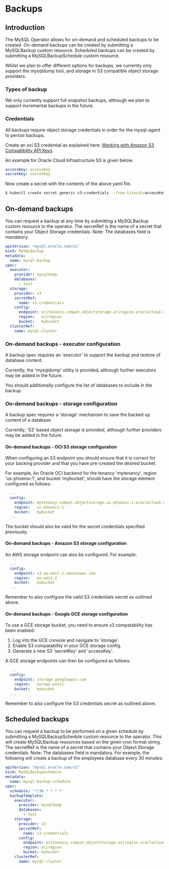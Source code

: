 # Backups

## Introduction

The MySQL Operator allows for on-demand and scheduled backups to be created.
On-demand backups can be created by submitting a MySQLBackup custom resource. Scheduled backups can be created by submitting a MySQLBackupSchedule custom resource.

Whilst we plan to offer different options for backups, we currently only support
the mysqldump tool, and storage in S3 compatible object storage providers.

### Types of backup

We only currently support full snapshot backups, although we plan to support
incremental backups in the future.

### Credentials

All backups require object storage credentials in order for the mysql-agent to
persist backups.

Create an oci S3 credential as explained here: [Working with Amazon S3 Compatibility API Keys](https://docs.us-phoenix-1.oraclecloud.com/Content/Identity/Tasks/managingcredentials.htm#To4).

An example for Oracle Cloud Infrastructure S3 is given below.

```yaml
accessKey: accessKey
secretKey: secretKey
```

Now create a secret with the contents of the above yaml file.

```bash
$ kubectl create secret generic s3-credentials --from-literal=accessKey=${S3_ACCESS_KEY} --from-literal=secretKey=${S3_SECRET_KEY}
```

## On-demand backups

You can request a backup at any time by submitting a MySQLBackup custom resource to the
operator. The secretRef is the name of a secret that contains your Object
Storage credentials. Note: The databases field is mandatory.

```yaml
apiVersion: "mysql.oracle.com/v1"
kind: MySQLBackup
metadata:
  name: mysql-backup
spec:
  executor:
    provider: mysqldump
    databases:
      - test
  storage:
    provider: s3
    secretRef:
      name: s3-credentials
    config:
      endpoint: ocitenancy.compat.objectstorage.ociregion.oraclecloud.com
      region:   ociregion
      bucket:   mybucket
  clusterRef:
    name: mysql-cluster
```

### On-demand backups - executor configuration

A backup spec requires an 'executor' to support the backup and restore of 
database content.

Currently, the 'mysqldump' utility is provided, although further executors may 
be added in the future.

You should additionally configure the list of databases to include in the 
backup.

### On-demand backups - storage configuration

A backup spec requires a 'storage' mechanism to save the backed up 
content of a database.

Currently, 'S3' based object storage is provided, although further providers 
may be added in the future.

#### On-demand backups - OCI S3 storage configuration

When configuring an S3 endpoint you should ensure that it is correct for your 
backing provider and that you have pre-created the desired bucket. 

For example, An Oracle OCI backend for the tenancy 'mytenancy', region 
'us-phoenix-1', and bucket 'mybucket', should have the storage element 
configured as follows:

```yaml
  ...
  config:
    endpoint: mytenancy.compat.objectstorage.us-phoenix-1.oraclecloud.com
    region:   us-phoenix-1
    bucket:   mybucket
  ...
```

The bucket should also be valid for the secret credentials specified previously. 

#### On-demand backups - Amazon S3 storage configuration

An AWS storage endpoint can also be configured. For example:

```yaml
  ...
  config:
    endpoint: s3.eu-west-2.amazonaws.com
    region:   eu-west-2
    bucket:   mybucket
  ...
```

Remember to also configure the valid S3 credentials secret as outlined above.

#### On-demand backups - Google GCE storage configuration

To use a GCE storage bucket, you need to ensure s3 compatability has been enabled:

1. Log into the GCE console and navigate to 'storage'.
2. Enable S3 compatability in your GCE storage config.
3. Generate a new S3 'secretKey' and 'accessKey'.

A GCE storage endpoints can then be configured as follows:

```yaml
  ...
  config:
    endpoint: storage.googleapis.com
    region:   europe-west1
    bucket:   mybucket
  ...
```

Remember to also configure the S3 credentials secret as outlined above.

## Scheduled backups

You can request a backup to be performed on a given schedule by submitting a
MySQLBackupSchedule custom resource to the operator. This will create
MySQLBackup resources based on the given cron format string. The secretRef is
the name of a secret that contains your Object Storage credentials. Note: The
databases field is mandatory. For example, the following will create a backup
of the employees database every 30 minutes:

```yaml
apiVersion: "mysql.oracle.com/v1"
kind: MySQLBackupSchedule
metadata:
  name: mysql-backup-schedule
spec:
  schedule: '*/30 * * * *'
  backupTemplate:
    executor:
      provider: mysqldump
      databases:
        - test
    storage:
      provider: s3
      secretRef:
        name: s3-credentials
      config:
        endpoint: ocitenancy.compat.objectstorage.ociregion.oraclecloud.com
        region: ociregion
        bucket: mybucket
    clusterRef:
      name: mysql-cluster
```
